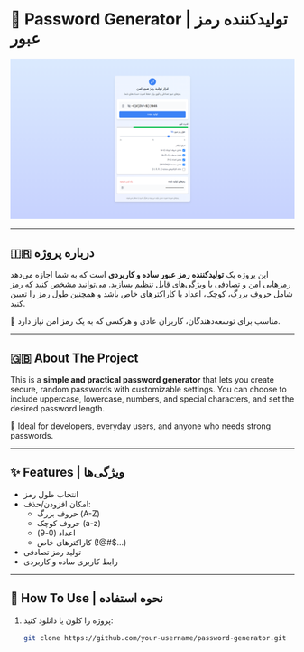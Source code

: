 # 🔐 Password Generator | تولیدکننده رمز عبور

![Password Generator Screenshot](https://github.com/shayanloo/password-generator/blob/main/banner/b01.png)

---

## 🇮🇷 درباره پروژه

این پروژه یک **تولیدکننده رمز عبور ساده و کاربردی** است که به شما اجازه می‌دهد رمزهایی امن و تصادفی با ویژگی‌های قابل تنظیم بسازید. می‌توانید مشخص کنید که رمز شامل حروف بزرگ، کوچک، اعداد یا کاراکترهای خاص باشد و همچنین طول رمز را تعیین کنید.

🎯 مناسب برای توسعه‌دهندگان، کاربران عادی و هرکسی که به یک رمز امن نیاز دارد.

---

## 🇬🇧 About The Project

This is a **simple and practical password generator** that lets you create secure, random passwords with customizable settings. You can choose to include uppercase, lowercase, numbers, and special characters, and set the desired password length.

🎯 Ideal for developers, everyday users, and anyone who needs strong passwords.

---

## ✨ Features | ویژگی‌ها

- انتخاب طول رمز
- امکان افزودن/حذف:
  - حروف بزرگ (A-Z)
  - حروف کوچک (a-z)
  - اعداد (0-9)
  - کاراکترهای خاص (!@#$...)
- تولید رمز تصادفی
- رابط کاربری ساده و کاربردی

---

## 🚀 How To Use | نحوه استفاده

1. پروژه را کلون یا دانلود کنید:
   ```bash
   git clone https://github.com/your-username/password-generator.git
